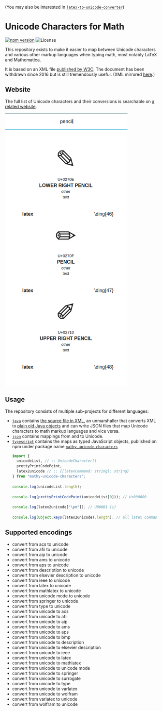 (You may also be interested in [`latex-to-unicode-converter`](https://github.com/digitalheir/latex-to-unicode-converter))

# Unicode Characters for Math
[![npm version](https://badge.fury.io/js/mathy-unicode-characters.svg)](https://badge.fury.io/js/mathy-unicode-characters)
![License](https://img.shields.io/npm/l/mathy-unicode-characters.svg)

This repository exists to make it easier to map between Unicode characters and various other markup languages when typing math, most notably LaTeX and Mathematica.

It is based on an XML file [published by W3C](https://www.w3.org/TR/unicode-xml/). The document has been withdrawn since 2016 but is still tremendously useful. (XML mirrored [here](https://github.com/digitalheir/mathy-unicode-characters/blob/master/java/src/main/resources/unicode.xml).)

## Website
The full list of Unicode characters and their conversions is searchable on [a related website](https://digitalheir.github.io/mathy-unicode-characters/).

![Example character from website](https://raw.githubusercontent.com/digitalheir/mathy-unicode-characters/gh-pages/img/pencil.png)

## Usage
The repository consists of multiple sub-projects for different languages:

* [`java`](https://github.com/digitalheir/mathy-unicode-characters/tree/master/java) contains [the source file in XML](https://github.com/digitalheir/mathy-unicode-characters/blob/master/java/src/main/resources/unicode.xml), an unmarshaller that converts XML to [plain old Java objects](https://en.wikipedia.org/wiki/Plain_old_Java_object) and can write JSON files that map Unicode characters to math markup languages and vice versa.
* [`json`](https://github.com/digitalheir/mathy-unicode-characters/tree/master/json) contains mappings from and to Unicode.
* [`typescript`](https://github.com/digitalheir/mathy-unicode-characters/tree/master/typescript) contains the maps as typed JavaScript objects, published on npm under package name [`mathy-unicode-characters`](https://www.npmjs.com/package/mathy-unicode-characters)
  ```typescript
  import {
    unicodeList, // :: UnicodeCharacter[]
    prettyPrintCodePoint,
    latex2unicode // :: {[latexCommand: string]: string}
  } from "mathy-unicode-characters";
  
  console.log(unicodeList.length);
  
  console.log(prettyPrintCodePoint(unicodeList[0])); // U+000000
  
  console.log(latex2unicode["\pm"]); // U000B1 (±)
  
  console.log(Object.keys(latex2unicode).length); // all latex commands that are supported
  ```

## Supported encodings
* convert from acs to unicode
* convert from afii to unicode
* convert from aip to unicode
* convert from ams to unicode
* convert from aps to unicode
* convert from description to unicode
* convert from elsevier description to unicode
* convert from ieee to unicode
* convert from latex to unicode
* convert from mathlatex to unicode
* convert from unicode mode to unicode
* convert from springer to unicode
* convert from type to unicode
* convert from unicode to acs
* convert from unicode to afii
* convert from unicode to aip
* convert from unicode to ams
* convert from unicode to aps
* convert from unicode to bmp
* convert from unicode to description
* convert from unicode to elsevier description
* convert from unicode to ieee
* convert from unicode to latex
* convert from unicode to mathlatex
* convert from unicode to unicode mode
* convert from unicode to springer
* convert from unicode to surrogate
* convert from unicode to type
* convert from unicode to varlatex
* convert from unicode to wolfram
* convert from varlatex to unicode
* convert from wolfram to unicode
